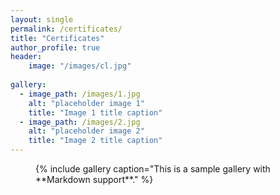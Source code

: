 ```yaml
---
layout: single
permalink: /certificates/
title: "Certificates"
author_profile: true
header: 
    image: "/images/cl.jpg"
    
gallery:
  - image_path: /images/1.jpg
    alt: "placeholder image 1"
    title: "Image 1 title caption"
  - image_path: /images/2.jpg
    alt: "placeholder image 2"
    title: "Image 2 title caption"
---
```

<figure>
{% include gallery caption="This is a sample gallery with **Markdown support**." %}
</figure>
